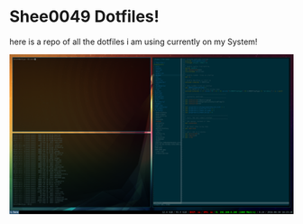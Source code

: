 # Shee0049 Dotfiles!

here is a repo of all the dotfiles i am using currently on my System!

![alt text](screenshots/myterm.png "My Current Terminal Setup")
